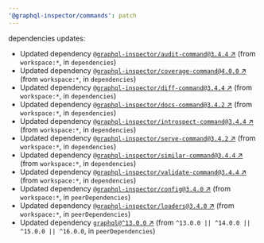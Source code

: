 ```yaml
---
'@graphql-inspector/commands': patch
---
```

dependencies updates:
  - Updated dependency [`@graphql-inspector/audit-command@3.4.4`
    ↗︎](https://www.npmjs.com/package/@graphql-inspector/audit-command/v/3.4.4) (from `workspace:*`,
    in `dependencies`)
  - Updated dependency [`@graphql-inspector/coverage-command@4.0.0`
    ↗︎](https://www.npmjs.com/package/@graphql-inspector/coverage-command/v/4.0.0) (from
    `workspace:*`, in `dependencies`)
  - Updated dependency [`@graphql-inspector/diff-command@3.4.4`
    ↗︎](https://www.npmjs.com/package/@graphql-inspector/diff-command/v/3.4.4) (from `workspace:*`,
    in `dependencies`)
  - Updated dependency [`@graphql-inspector/docs-command@3.4.2`
    ↗︎](https://www.npmjs.com/package/@graphql-inspector/docs-command/v/3.4.2) (from `workspace:*`,
    in `dependencies`)
  - Updated dependency [`@graphql-inspector/introspect-command@3.4.4`
    ↗︎](https://www.npmjs.com/package/@graphql-inspector/introspect-command/v/3.4.4) (from
    `workspace:*`, in `dependencies`)
  - Updated dependency [`@graphql-inspector/serve-command@3.4.2`
    ↗︎](https://www.npmjs.com/package/@graphql-inspector/serve-command/v/3.4.2) (from `workspace:*`,
    in `dependencies`)
  - Updated dependency [`@graphql-inspector/similar-command@3.4.4`
    ↗︎](https://www.npmjs.com/package/@graphql-inspector/similar-command/v/3.4.4) (from
    `workspace:*`, in `dependencies`)
  - Updated dependency [`@graphql-inspector/validate-command@3.4.4`
    ↗︎](https://www.npmjs.com/package/@graphql-inspector/validate-command/v/3.4.4) (from
    `workspace:*`, in `dependencies`)
  - Updated dependency [`@graphql-inspector/config@3.4.0`
    ↗︎](https://www.npmjs.com/package/@graphql-inspector/config/v/3.4.0) (from `workspace:*`, in
    `peerDependencies`)
  - Updated dependency [`@graphql-inspector/loaders@3.4.0`
    ↗︎](https://www.npmjs.com/package/@graphql-inspector/loaders/v/3.4.0) (from `workspace:*`, in
    `peerDependencies`)
  - Updated dependency [`graphql@^13.0.0` ↗︎](https://www.npmjs.com/package/graphql/v/13.0.0) (from
    `^13.0.0 || ^14.0.0 || ^15.0.0 || ^16.0.0`, in `peerDependencies`)
